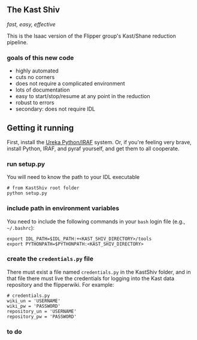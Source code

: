 ## The Kast Shiv ##

_fast, easy, effective_


This is the Isaac version of the
Flipper group's Kast/Shane reduction pipeline.


### goals of this new code ###

- highly automated
- cuts no corners
- does not require a complicated environment
- lots of documentation
- easy to start/stop/resume at any point in the reduction
- robust to errors
- secondary: does not require IDL

## Getting it running ##

First, install the [Ureka Python/IRAF](http://ssb.stsci.edu/ureka/) system.
Or, if you're feeling very brave, install Python, IRAF, and pyraf yourself, and get
them to all cooperate.
 
### run setup.py ###

You will need to know the path to your IDL executable

    # from KastShiv root folder
    python setup.py


### include path in environment variables ###

You need to include the following commands in your `bash` login file (e.g., `~/.bashrc`):

    export IDL_PATH=$IDL_PATH:+<KAST_SHIV_DIRECTORY>/tools
    export PYTHONPATH=$PYTHONPATH:<KAST_SHIV_DIRECTORY>


### create the `credentials.py` file ###

There must exist a file named `credentials.py` in the KastShiv folder, and in
that file there must live the credentials for logging into the Kast data repository
and the flipperwiki.  For example:

    # credentials.py
    wiki_un = 'USERNAME'
	wiki_pw = 'PASSWORD'
	repository_un = 'USERNAME'
	repository_pw = 'PASSWORD'

### to do ###

